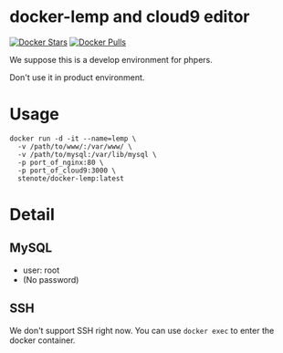 docker-lemp and cloud9 editor
===========

[![Docker Stars](https://img.shields.io/docker/stars/stenote/docker-lemp.svg)](https://hub.docker.com/r/stenote/docker-lemp/)
[![Docker Pulls](https://img.shields.io/docker/pulls/stenote/docker-lemp.svg)](https://hub.docker.com/r/stenote/docker-lemp/)


We suppose this is a develop environment for phpers.

Don't use it in product environment.

# Usage

    docker run -d -it --name=lemp \
      -v /path/to/www/:/var/www/ \
      -v /path/to/mysql:/var/lib/mysql \
      -p port_of_nginx:80 \
      -p port_of_cloud9:3000 \
      stenote/docker-lemp:latest

# Detail

## MySQL
* user: root
* (No password)

## SSH
We don't support SSH right now. You can use `docker exec` to enter the docker container.
